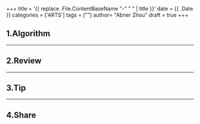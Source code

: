 +++
title = '{{ replace .File.ContentBaseName "-" " " | title }}'
date = {{ .Date }}
categories = ['ARTS']
tags = [""]
author=  "Abner Zhou"
draft = true
+++
## 1.Algorithm

---

## 2.Review

---

## 3.Tip

---

## 4.Share
